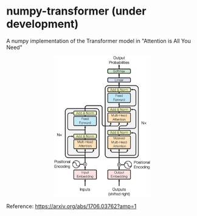 # numpy-transformer (under development)
A numpy implementation of the Transformer model in "Attention is All You Need"

<p align="center">
<img src="images/The-Transformer-model-architecture.png" width=50% height=50%>
</p>

Reference:
https://arxiv.org/abs/1706.03762?amp=1
